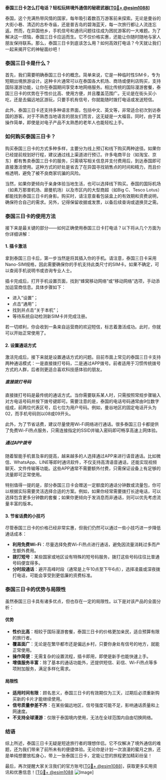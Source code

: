 **泰国三日卡怎么打电话？轻松玩转境外通信的秘密武器[[TG💪+ @esim1088](https://t.me/s/esim1088)]**

泰国，这个充满热带风情的国家，每年吸引着数百万游客前来探索。无论是曼谷的大街小巷、清迈的古朴寺庙，还是普吉岛的碧海蓝天，每一次旅行都让人流连忘返。然而，在异国他乡，手机信号和通讯问题往往成为困扰游客的一大难题。为了解决这一烦恼，泰国三日卡应运而生。它不仅价格实惠，还能让你随时随地与家人朋友保持联系。那么，泰国三日卡到底该怎么用？如何高效打电话？今天就让我们一起来揭开它的神秘面纱吧！

### 泰国三日卡是什么？

首先，我们需要明确泰国三日卡的概念。简单来说，它是一种临时性SIM卡，专为短期出境旅游设计。这种卡片通常可以在泰国各大机场、商场或便利店购买，支持国际漫游功能，让你在泰国期间享受本地网络服务。相比传统的国际漫游套餐，泰国三日卡的优势在于性价比高、使用方便，并且覆盖范围广。无论是在街头买小吃，还是去偏远地区游玩，只要手机有信号，你就能随时拨打电话或发送短信。

此外，泰国三日卡还支持多种语言界面，包括中文、英文等，非常适合初次到访泰国的游客。对于不熟悉当地语言的朋友们而言，这无疑是一大福音。同时，由于其操作简单，即使是对电子产品不太熟悉的老年人也能轻松上手。

### 如何购买泰国三日卡？

购买泰国三日卡的方式多种多样，主要分为线上预订和线下购买两种途径。如果你已经提前规划好行程，建议通过线上渠道进行预订。许多电商平台（如淘宝、京东）都有售卖泰国三日卡的服务，只需填写相关信息并支付费用后，到达泰国即可直接激活使用。这种方式的好处是省去了在异国寻找销售点的时间和精力，而且价格透明，避免了被不良商家坑骗的风险。

当然，如果你更倾向于亲身体验当地生活，也可以选择线下购买。泰国的国际机场（如素万那普机场、廊曼机场）以及市区内的大型商超（如Big C、Tesco Lotus）都能找到泰国三日卡的身影。购买时，请注意查看包装盒上的有效期和资费说明，确保符合自己的需求。另外，记得保留收据或发票，以备后续查询或退换货之需。

### 泰国三日卡的使用方法

接下来是最关键的部分——如何正确使用泰国三日卡打电话？以下将从几个方面为你详细讲解：

#### 1. 插卡激活

拿到泰国三日卡后，第一步当然是将其插入你的手机。请注意，泰国三日卡采用Nano-SIM规格，因此需要确保你的手机支持此类尺寸的SIM卡。如果不确定，可以查阅手机说明书或咨询专业人士。

插卡完成后，打开手机设置页面，找到“蜂窝移动网络”或“移动网络”选项，手动添加运营商信息。具体步骤如下：
- 进入“设置”；
- 点击“通用”；
- 找到并点击“关于本机”；
- 等待系统自动检测新SIM卡并完成注册。

若一切顺利，你会收到一条来自运营商的欢迎短信，标志着激活成功。此时，你就可以开始正常使用了。

#### 2. 设置通话方式

激活完成后，接下来就是设置通话方式的问题。目前市面上常见的泰国三日卡支持两种通话模式：一是直接拨打号码，二是通过APP拨号。前者适用于习惯传统拨号方式的人群，后者则更适合喜欢科技感体验的朋友。

##### 直接拨打号码

直接拨打号码是最传统的通话方式。当你需要联系某人时，只需按照常规步骤输入对方电话号码并按下拨号键即可。需要注意的是，泰国的电话号码通常由9位数字组成，前两位代表区号，后七位为用户号码。例如，曼谷地区的固定电话开头为02，而手机号码则以08或09开头。

此外，为了节省话费，建议尽量使用Wi-Fi网络进行通话。很多泰国三日卡都提供了免费Wi-Fi热点服务，只需连接指定的SSID并输入密码即可畅享高速上网体验。

##### 通过APP拨号

随着智能手机普及率的提高，越来越多的人选择通过APP来进行语音通话。比如微信、WhatsApp、LINE等即时通讯软件，不仅支持高清语音通话，还能实现视频聊天、文件传输等功能。这些APP通常不需要额外付费，只需保证设备上有足够的流量即可正常使用。

特别值得一提的是，部分泰国三日卡会赠送一定额度的通话分钟数或流量包，你可以根据实际需要灵活选择合适的方案。例如，如果你经常需要拨打长途电话，可以选择包含更多分钟数的套餐；如果你更倾向于发消息而非通话，则可以优先考虑流量丰富的版本。

#### 3. 节省话费的小技巧

尽管泰国三日卡的价格已经非常实惠，但我们仍然可以通过一些小技巧进一步降低通话成本：

- **利用免费Wi-Fi**：尽量选择免费Wi-Fi热点进行通话，避免因流量消耗过多而产生额外费用。
- **拨打短号**：某些国家或地区设有特殊的短号码服务，拨打这些号码往往比普通号码便宜得多。
- **分时段通话**：避开高峰时段（通常是上午10点至下午6点），选择凌晨或深夜拨打电话，可能会享受到更低廉的资费标准。

### 泰国三日卡的优势与局限性

虽然泰国三日卡具有诸多优点，但也存在一定的局限性。以下是对该产品的全面分析：

#### 优势

- **性价比高**：相较于国际漫游套餐，泰国三日卡的价格更加亲民，适合预算有限的旅行者。
- **覆盖面广**：无论是在繁华都市还是偏远乡村，只要你身处有信号的地方，就能正常使用。
- **操作简便**：无需复杂的设置流程，插卡即用，即使是新手也能快速上手。
- **增值服务丰富**：除了基本的通话功能外，还提供短信、彩信、Wi-Fi热点等多项附加服务，满足多样化需求。

#### 局限性

- **适用时间有限**：顾名思义，泰国三日卡的有效期仅为三天，过期后必须重新购买新的卡片才能继续使用。
- **信号质量参差不齐**：在某些偏远地区，信号强度可能不足，影响通话质量和上网速度。
- **不支持全球漫游**：仅限于泰国境内使用，无法在全球范围内自由切换网络。

### 结语

综上所述，泰国三日卡无疑是短途旅行者的理想伴侣。它不仅解决了境外通信的难题，还为我们带来了前所未有的便捷体验。无论你是计划一次浪漫的蜜月之旅，还是单纯想要放松身心，带上一张泰国三日卡，定能让您的旅程更加精彩纷呈！

最后，再次提醒大家关注我们的官方账号[[TG💪+ @esim1088](https://t.me/s/esim1088)]，获取更多实用资讯和优惠信息！[[TG💪+ @esim1088](https://t.me/s/esim1088) ![Image](https://i.postimg.cc/4NQfJmqS/Snipaste-2025-05-13-00-14-12.png)]